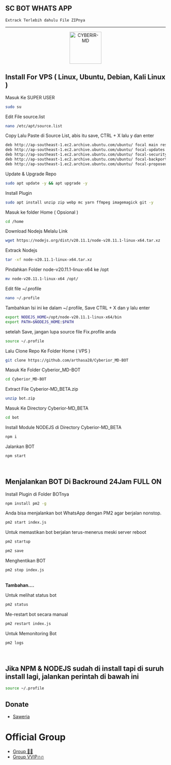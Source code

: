 ## SC BOT WHATS APP

 	Extrack Terlebih dahulu File ZIPnya
-----------------------------------------------------

<p align="center">
<img src="https://github.com/zeeoneofficial/Haruka-Md/blob/v1/media/Haruka.jpg" alt="CYBERIR-MD" width="100"/>


## Install For VPS ( Linux, Ubuntu, Debian, Kali Linux )

Masuk Ke SUPER USER
```bash
sudo su
```
Edit File source.list
```bash
nano /etc/apt/source.list
```
Copy Lalu Paste di Source List, abis itu save, CTRL + X lalu y dan enter
```bash
deb http://ap-southeast-1.ec2.archive.ubuntu.com/ubuntu/ focal main restricted universe multiverse
deb http://ap-southeast-1.ec2.archive.ubuntu.com/ubuntu/ focal-updates main restricted universe multiverse
deb http://ap-southeast-1.ec2.archive.ubuntu.com/ubuntu/ focal-security main restricted universe multiverse
deb http://ap-southeast-1.ec2.archive.ubuntu.com/ubuntu/ focal-backports main restricted universe multiverse
deb http://ap-southeast-1.ec2.archive.ubuntu.com/ubuntu/ focal-proposed main restricted universe multiverse
```
Update & Upgrade Repo
```bash
sudo apt update -y && apt upgrade -y
```
Install Plugin
```bash
sudo apt install unzip zip webp mc yarn ffmpeg imagemagick git -y
```
Masuk ke folder Home ( Opsional )
```bash
cd /home
```
Download Nodejs Melalu Link
```bash
wget https://nodejs.org/dist/v20.11.1/node-v20.11.1-linux-x64.tar.xz
```
Extrack Nodejs
```bash
tar -xf node-v20.11.1-linux-x64.tar.xz
```
Pindahkan Folder node-v20.11.1-linux-x64 ke /opt
```bash
mv node-v20.11.1-linux-x64 /opt/
```
Edit file ~/.profile
```bash
nano ~/.profile
```
Tambahkan Isi ini ke dalam ~/.profile, Save CTRL + X dan y lalu enter
```bash
export NODEJS_HOME=/opt/node-v20.11.1-linux-x64/bin
export PATH=$NODEJS_HOME:$PATH
```
setelah Save, jangan lupa source file Fix.profile anda
```bash
source ~/.profile
```
Lalu Clone Repo Ke Folder Home ( VPS )
```bash
git clone https://github.com/arthasa28/Cyberior_MD-BOT
```
Masuk Ke Folder Cyberior_MD-BOT 
```bash
cd Cyberior_MD-BOT
```
Extract File Cyberior-MD_BETA.zip
```bash
unzip bot.zip
```
Masuk Ke Directory Cyberior-MD_BETA
```bash
cd bot
```
Install Module NODEJS di Directory Cyberior-MD_BETA
```bash
npm i
```
Jalankan BOT
```bash
npm start
```
</br>

## Menjalankan BOT Di Backround 24Jam FULL ON
Install Plugin di Folder BOTnya
```bash
npm install pm2 -g
```
Anda bisa menjalankan bot WhatsApp dengan PM2 agar berjalan nonstop.
```bash
pm2 start index.js
```
Untuk memastikan bot berjalan terus-menerus meski server reboot
```bash
pm2 startup
```
```bash
pm2 save
```

Menghentikan BOT 
```bash
pm2 stop index.js
```
</br>
<strong>Tambahan....</strong>

Untuk melihat status bot
```bash
pm2 status
```
Me-restart bot secara manual
```bash
pm2 restart index.js
```
Untuk Memonitoring Bot
```bash
pm2 logs
```

</br>

## Jika NPM & NODEJS sudah di install tapi di suruh install lagi, jalankan perintah di bawah ini
```bash
source ~/.profile
```



## Donate
- [Saweria](https://saweria.co/arthasyarif)


# Official Group
- [Group 🤑🤑](https://chat.whatsapp.com/HFz5GTte4Hv93xxZwAGds2)
- [Group VVIP🔥🔥](https://sfl.gl/Sx6YeqKgE2fp)

